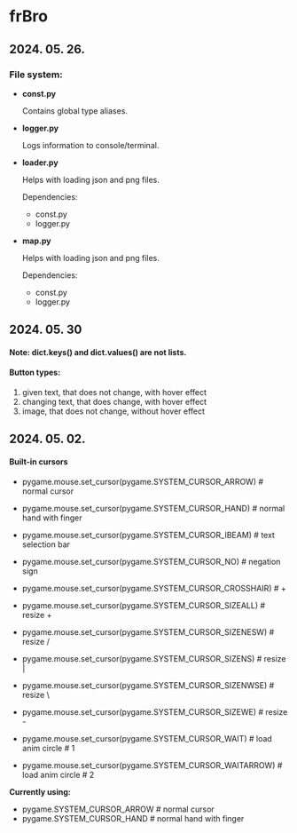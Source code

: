 # frBro
## 2024. 05. 26.
<h3>
    File system:
</h3>
<ul>
    <li>
        <p>
            <b>
                const.py
            </b>
        </p>
        <p>
            Contains global type aliases.
        </p>
    </li>
    <li>
        <p>
            <b>
                logger.py
            </b>
        </p>
        <p>
            Logs information to console/terminal.
        </p>
    </li>
    <li>
        <p>
            <b>
                loader.py
            </b>
        </p>
        <p>
            Helps with loading json and png files.
        </p>
        <p>
            Dependencies:
        </p>
        <ul>
            <li>
                const.py
            </li>
            <li>
                logger.py
            </li>
        </ul>
    </li>
    <li>
        <p>
            <b>
                map.py
            </b>
        </p>
        <p>
            Helps with loading json and png files.
        </p>
        <p>
            Dependencies:
        </p>
        <ul>
            <li>
                const.py
            </li>
            <li>
                logger.py
            </li>
        </ul>
    </li>
</ul>

## 2024. 05. 30
#### Note: dict.keys() and dict.values() are not lists.
#### Button types:

1. given text, that does not change, with hover effect
2. changing text, that does change, with hover effect
3. image, that does not change, without hover effect

## 2024. 05. 02.
#### Built-in cursors

- pygame.mouse.set_cursor(pygame.SYSTEM_CURSOR_ARROW)     # normal cursor
- pygame.mouse.set_cursor(pygame.SYSTEM_CURSOR_HAND)      # normal hand with finger
- pygame.mouse.set_cursor(pygame.SYSTEM_CURSOR_IBEAM)     # text selection bar

- pygame.mouse.set_cursor(pygame.SYSTEM_CURSOR_NO)        # negation sign
- pygame.mouse.set_cursor(pygame.SYSTEM_CURSOR_CROSSHAIR) # +

- pygame.mouse.set_cursor(pygame.SYSTEM_CURSOR_SIZEALL)   # resize +
- pygame.mouse.set_cursor(pygame.SYSTEM_CURSOR_SIZENESW)  # resize /
- pygame.mouse.set_cursor(pygame.SYSTEM_CURSOR_SIZENS)    # resize |
- pygame.mouse.set_cursor(pygame.SYSTEM_CURSOR_SIZENWSE)  # resize \
- pygame.mouse.set_cursor(pygame.SYSTEM_CURSOR_SIZEWE)    # resize -

- pygame.mouse.set_cursor(pygame.SYSTEM_CURSOR_WAIT)      # load anim circle # 1
- pygame.mouse.set_cursor(pygame.SYSTEM_CURSOR_WAITARROW) # load anim circle # 2

**Currently using:**
- pygame.SYSTEM_CURSOR_ARROW # normal cursor
- pygame.SYSTEM_CURSOR_HAND  # normal hand with finger
